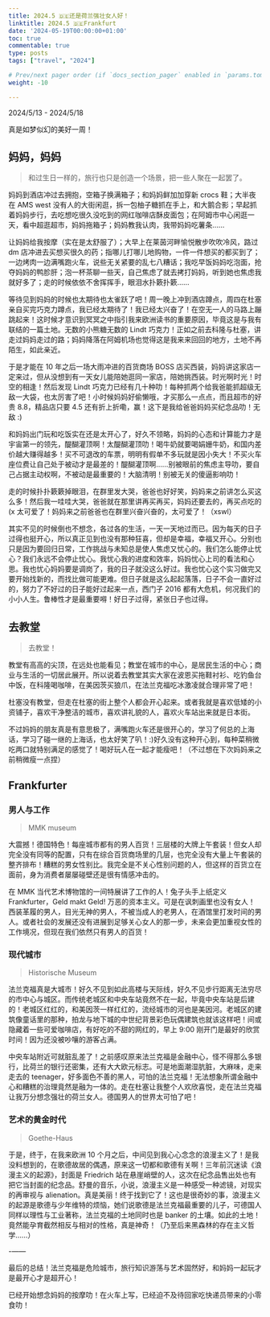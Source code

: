 ```yaml
---
title: 2024.5 🇩🇪还是荷兰强壮女人好！
linktitle: 2024.5 🇩🇪Frankfurt
date: '2024-05-19T00:00:00+01:00'
toc: true
commentable: true
type: posts
tags: ["travel", "2024"]

# Prev/next pager order (if `docs_section_pager` enabled in `params.toml`)
weight: -10

---
```


2024/5/13 - 2024/5/18

真是如梦似幻的美好一周！

## 妈妈，妈妈

> 和过生日一样的，旅行也只是创造一个场景，把一些人聚在一起罢了。

妈妈到酒店冲过去拥抱，空箱子换满箱子；和妈妈鲜加加穿新 crocs 鞋；大半夜在 AMS west 没有人的大街闲逛，拆一包柚子糖抓在手上，和大鹅合影；早起抓着妈妈步行，去吃想吃很久没吃到的网红咖啡店酥皮面包；在阿姆市中心闲逛一天，看中超逛超市，妈妈拖箱子；妈妈教我认肉，我带妈妈吃薯条……

让妈妈给我按摩（实在是太舒服了）；大早上在莱茵河畔愉悦散步吹吹冷风，路过 dm 店冲进去买想买很久的药；指哪儿打哪儿地购物，一件一件想买的都买到了；一边烤肉一边满嘴跑火车，说些无关紧要的乱七八糟话；我吃早饭妈妈吃泡面，抢夺妈妈的鸭胗肝；泡一杯茶聊一些天，自己焦虑了就去拷打妈妈，听到她也焦虑我就好多了；走的时候依依不舍挥挥手，眼泪水扑簌扑簌……

等待见到妈妈的时候也太期待也太雀跃了吧！周一晚上冲到酒店蹲点，周四在杜塞亲自买完巧克力蹲点，我已经太期待了！我已经太兴奋了！在空无一人的马路上蹦跳起来！这时候才意识到冥冥之中指引我来欧洲读书的重要原因，毕竟这是与我有联结的一篇土地。无数的小熊糖无数的 Lindt 巧克力！正如之前去科隆与杜塞，讲走过妈妈走过的路；妈妈降落在阿姆机场也觉得这是我来来回回的地方，土地不再陌生，如此亲近。

于是才能在 10 年之后一场大雨冲进的百货商场 BOSS 店买西装，妈妈讲这家店一定来过，但从没想到有一天女儿能陪她逛同一家店，陪她挑西装。时光啊时光！时空的相逢！然后发现 Lindt 巧克力已经有几十种叻！每种抓两个给我爸能抓超级无敌一大袋，也太厉害了吧！小时候妈妈好偷懒哦，才买那么一点点，而且超市的好贵 8.8，精品店只要 4.5 还有折上折嘞，赢！这下是我给爸爸妈妈买纪念品叻！无敌 :)

和妈妈出门玩和吃饭实在还是太开心了，好久不领略，妈妈的心态和计算能力才是宇宙第一的领先，醍醐灌顶啊！太醍醐灌顶叻！喝牛奶就要喝娟姗牛奶，和国内差价越大赚得越多！买不可退改的车票，明明有假单不多玩就是因小失大！不买火车座位费让自己处于被动才是最差的！醍醐灌顶啊……别被眼前的焦虑主导叻，要自己占据主动权啊，不被动是最重要的！大脑清明！别被无关的傻逼影响叻！

走的时候扑扑簌簌掉眼泪，在群里发大哭，爸爸也好好笑，妈妈来之前讲怎么买这么多！然后我一哇哇大哭，爸爸就在那里讲再买再买，妈妈还要去的，再买点吃的(x 太可爱了！妈妈来之前爸爸也在群里兴奋兴奋的，太可爱了！（xswl）

其实不见的时候倒也不想念，各过各的生活，一天一天地过而已。因为每天的日子过得也挺开心，所以真正见到也没有那种狂喜，但却是幸福，幸福又开心。分别也只是因为要回归日常，工作挑战与未知总是使人焦虑又忧心的。我们怎么能停止忧心？我们永远不会停止忧心。我忧心我的进度和效率，妈妈忧心上司的看法和心思。我也忧心妈妈要是调岗了，我的日子就没这么好过。我也忧心这个实习做完又要开始找新的，而找比做可能更难。但日子就是这么起起落落，日子不会一直好过的，努力了不好过的日子能好过起来一点，西门子 2016 都有大危机，何况我们的小小人生。鲁棒性才是最重要嘚！好日子过得，紧张日子也过得。

## 去教堂

> 去教堂！

教堂有高高的尖顶，在远处也能看见；教堂在城市的中心，是居民生活的中心；商业与生活的一切居此展开。所以说着去教堂其实大家在波恩买拖鞋衬衫、吃钓鱼台中饭，在科隆喝咖啡，在美因茨买狼爪，在法兰克福吃冰激凌就合理非常了吧！

杜塞没有教堂，但走在杜塞的街上整个人都会开心起来。或者我就是喜欢低矮的小资铺子，喜欢干净整洁的城市，喜欢讲礼貌的人，喜欢火车站出来就是日本街。

不过妈妈的朋友真是有意思极了，满嘴跑火车还是很开心的，学习了何总的上海话，学习了碰一继的上海话，也太好笑了叭！:)好久没有这种开心到，每种菜稍微吃两口就特别满足的感觉了！喝好玩人在一起才能瘦吧！（不过想在下次妈妈来之前稍微瘦一点捏）

## Frankfurter

### 男人与工作

> MMK museum

大震撼！德国特色！每座城市都有的男人百货！三层楼的大牌上午套装！但女人却完全没有同等的配置，只有在综合百货商场里的几层，也完全没有大量上午套装的整齐排布！糟糕的男女性别比。我完全是不关心性别问题的人，但这样的百货立在面前，身为消费者屡屡碰壁还是很有情感冲击的。

在 MMK 当代艺术博物馆的一间特展讲了工作的人！兔子头手上纸定义 Frankfurter，Geld makt Geld! 万恶的资本主义。可是在讽刺画里也没有女人！西装革履的男人，目光无神的男人，不被当成人的老男人，在酒馆里打发时间的男人。或者社会的发展还没有进展到足够关心女人的那一步，未来会更加重视女性的工作境况，但现在我们依然只有男人的百货！

### 现代城市

> Historische Museum

法兰克福真是大城市！好久不见到如此高楼与天际线，好久不见步行距离无法穷尽的市中心与城区。而传统老城区和中央车站竟然不在一起，毕竟中央车站是后建的！老城区红红的，和美因茨一样红红的，流经城市的河也是美因河。老城区的建筑像童话里的那种，拍龙与地下城的中世纪背景彩色玩偶建筑也就该这样吧！间或隐藏着一些可爱咖啡店，有好吃的不甜的网红的，早上 9:00 刚开门是最好的欣赏时间！因为还没被吵嚷的游客占满。

中央车站附近可就脏乱差了！之前感叹原来法兰克福是金融中心，怪不得那么多银行，比荷兰的银行还密集，还有大大欧元标志。可是地面潮湿肮脏，大麻味，走来走去的 teenager，好多面色不善的黑人，可怕的法兰克福！无法想象所谓金融中心和糟糕的治理竟然是融为一体的。走在杜塞让我整个人欢欣喜悦，走在法兰克福让我万分想念强壮的荷兰女人。德国男人的世界太可怕了吧！

### 艺术的黄金时代

> Goethe-Haus

于是，终于，在我来欧洲 10 个月之后，中间见到我心心念念的浪漫主义了！是我没料想到的，在歌德故居的偶遇，原来这一切都和歌德有关啊！三年前沉迷读《浪漫主义的起源》，封面是 Friedrich 站在悬崖峭壁的人，这次在纪念品售出处也有把它当封面的纪念品。舒曼的音乐，小说，浪漫主义是一种感受一种滤镜，对现实的再审视与 alienation。真是美丽！终于找到它了！这也是很奇妙的事，浪漫主义的起源是歌德与少年维特的烦恼，她们说歌德是法兰克福最重要的儿子，可德国人同样以理性与工业著称，法兰克福的土地同时也是 banker 的土壤。如此的土地！竟然能孕育截然相反与相对的性格，真是神奇！（乃至后来黑森林的存在主义哲学……）


-——

最后的总结！法兰克福是危险城市，旅行知识游荡与艺术固然好，和妈妈一起玩才是最开心才是超开心！

已经开始想念妈妈的按摩叻！在火车上写，已经迫不及待回家吃快递员带来的小零食叻！